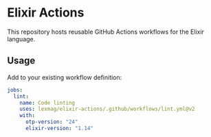 # Elixir Actions

This repository hosts reusable GitHub Actions workflows for the Elixir language.

## Usage

Add to your existing workflow definition:

```yml
jobs:
  lint:
    name: Code linting
    uses: lexmag/elixir-actions/.github/workflows/lint.yml@v2
    with:
      otp-version: "24"
      elixir-version: "1.14"
```
